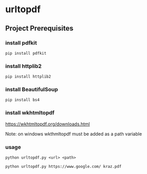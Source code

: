 # urltopdf


## Project Prerequisites
  
  ### install pdfkit
  ```
  pip install pdfkit
  ```
  ### install httplib2
  ```
  pip install httplib2
  ```
  ### install BeautifulSoup
  ```
  pip install bs4
  ```
  ### install wkhtmltopdf
  
  https://wkhtmltopdf.org/downloads.html
  
  Note: on windows wkthmltopdf must be added as a path variable
  ### usage
```  
python urltopdf.py <url> <path>
```
```
python urltopdf.py https://www.google.com/ kraz.pdf

```
